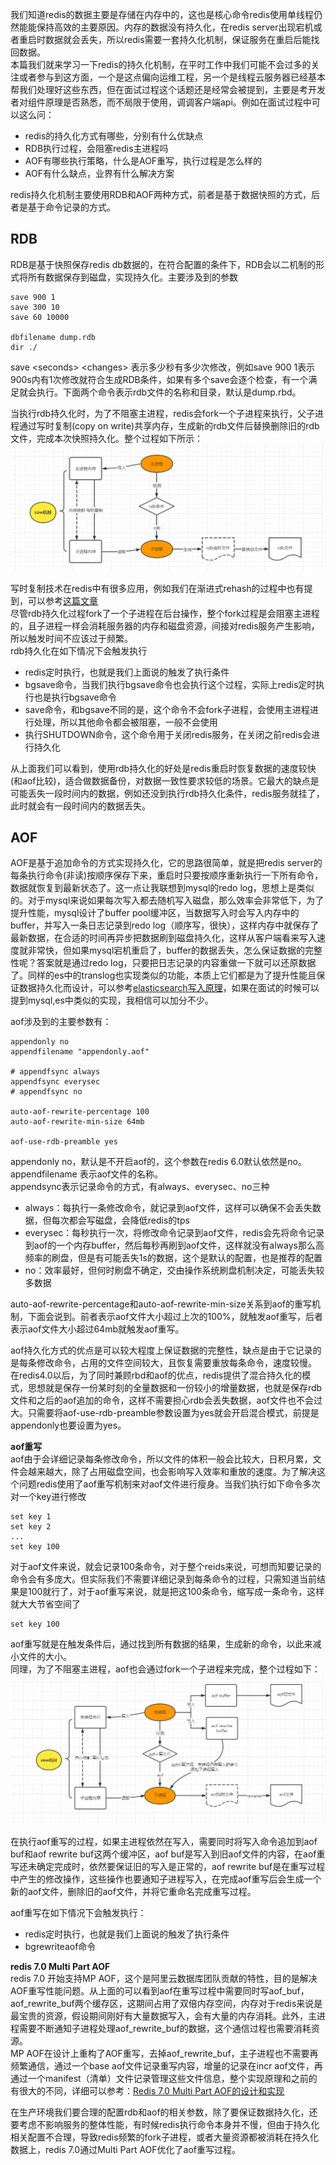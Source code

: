 我们知道redis的数据主要是存储在内存中的，这也是核心命令redis使用单线程仍然能能保持高效的主要原因。内存的数据没有持久化，在redis server出现宕机或者重启时数据就会丢失，所以redis需要一套持久化机制，保证服务在重启后能找回数据。   
本篇我们就来学习一下redis的持久化机制，在平时工作中我们可能不会过多的关注或者参与到这方面，一个是这点偏向运维工程，另一个是线程云服务器已经基本帮我们处理好这些东西，但在面试过程这个话题还是经常会被提到，主要是考开发者对组件原理是否熟悉，而不局限于使用，调调客户端api。例如在面试过程中可以这么问：   
- redis的持久化方式有哪些，分别有什么优缺点    
- RDB执行过程，会阻塞redis主进程吗      
- AOF有哪些执行策略，什么是AOF重写，执行过程是怎么样的    
- AOF有什么缺点，业界有什么解决方案    

redis持久化机制主要使用RDB和AOF两种方式，前者是基于数据快照的方式，后者是基于命令记录的方式。          

## RDB    
RDB是基于快照保存redis db数据的，在符合配置的条件下，RDB会以二机制的形式将所有数据保存到磁盘，实现持久化。主要涉及到的参数    
```
save 900 1
save 300 10
save 60 10000

dbfilename dump.rdb   
dir ./ 
```
save \<seconds> \<changes>  表示多少秒有多少次修改，例如save 900 1表示900s内有1次修改就符合生成RDB条件，如果有多个save会逐个检查，有一个满足就会执行。下面两个命令表示rdb文件的名称和目录，默认是dump.rbd。    

当执行rdb持久化时，为了不阻塞主进程，redis会fork一个子进程来执行，父子进程通过写时复制(copy on write)共享内存，生成新的rdb文件后替换删除旧的rdb文件，完成本次快照持久化。整个过程如下所示：   
![image](https://github.com/jmilktea/jtea/blob/master/redis/images/redis-rdb.png)    

写时复制技术在redis中有很多应用，例如我们在渐进式rehash的过程中也有提到，可以参考[这篇文章](https://github.com/jmilktea/jtea/blob/master/redis/hash.md)   
尽管rdb持久化过程fork了一个子进程在后台操作，整个fork过程是会阻塞主进程的，且子进程一样会消耗服务器的内存和磁盘资源，间接对redis服务产生影响，所以触发时间不应该过于频繁。   
rdb持久化在如下情况下会触发执行    
- redis定时执行，也就是我们上面说的触发了执行条件    
- bgsave命令，当我们执行bgsave命令也会执行这个过程，实际上redis定时执行也是执行bgsave命令   
- save命令，和bgsave不同的是，这个命令不会fork子进程，会使用主进程进行处理，所以其他命令都会被阻塞，一般不会使用   
- 执行SHUTDOWN命令，这个命令用于关闭redis服务，在关闭之前redis会进行持久化     

从上面我们可以看到，使用rdb持久化的好处是redis重启时恢复数据的速度较快(和aof比较)，适合做数据备份，对数据一致性要求较低的场景。它最大的缺点是可能丢失一段时间内的数据，例如还没到执行rdb持久化条件，redis服务就挂了，此时就会有一段时间内的数据丢失。

## AOF    
AOF是基于追加命令的方式实现持久化，它的思路很简单，就是把redis server的每条执行命令(非读)按顺序保存下来，重启时只要按顺序重新执行一下所有命令，数据就恢复到最新状态了。这一点让我联想到mysql的redo log，思想上是类似的。对于mysql来说如果每次写入都去随机写入磁盘，那么效率会非常低下，为了提升性能，mysql设计了buffer pool缓冲区，当数据写入时会写入内存中的buffer，并写入一条日志记录到redo log（顺序写，很快），这样内存中就保存了最新数据，在合适的时间再异步把数据刷到磁盘持久化，这样从客户端看来写入速度就非常快，但如果mysql宕机重启了，buffer的数据丢失，怎么保证数据的完整性呢？答案就是通过redo log，只要把日志记录的内容重做一下就可以还原数据了。同样的es中的translog也实现类似的功能，本质上它们都是为了提升性能且保证数据持久化而设计，可以参考[elasticsearch写入原理](https://github.com/jmilktea/jtea/blob/master/elasticsearch/elasticsearch%E5%86%99%E5%85%A5%E5%8E%9F%E7%90%86.md)，如果在面试的时候可以提到mysql,es中类似的实现，我相信可以加分不少。         

aof涉及到的主要参数有：   
```
appendonly no    
appendfilename "appendonly.aof"  

# appendfsync always
appendfsync everysec
# appendfsync no

auto-aof-rewrite-percentage 100
auto-aof-rewrite-min-size 64mb

aof-use-rdb-preamble yes
```
appendonly no，默认是不开启aof的，这个参数在redis 6.0默认依然是no。   
appendfilename 表示aof文件的名称。     
appendsync表示记录命令的方式，有always、everysec、no三种    
- always：每执行一条修改命令，就记录到aof文件，这样可以确保不会丢失数据，但每次都会写磁盘，会降低redis的tps   
- everysec：每秒执行一次，将修改命令记录到aof文件，redis会先将命令记录到aof的一个内存buffer，然后每秒再刷到aof文件，这样就没有always那么高频率的刷盘，但是有可能丢失1s的数据，这个是默认的配置，也是推荐的配置    
- no：效率最好，但何时刷盘不确定，交由操作系统刷盘机制决定，可能丢失较多数据    

auto-aof-rewrite-percentage和auto-aof-rewrite-min-size关系到aof的重写机制，下面会说到。前者表示aof文件大小超过上次的100%，就触发aof重写，后者表示aof文件大小超过64mb就触发aof重写。

aof持久化方式的优点是可以较大程度上保证数据的完整性，缺点是由于它记录的是每条修改命令，占用的文件空间较大，且恢复需要重放每条命令，速度较慢。   
在redis4.0以后，为了同时兼顾rbd和aof的优点，redis提供了混合持久化的模式，思想就是保存一份某时刻的全量数据和一份较小的增量数据，也就是保存rdb文件和之后的aof追加的命令，这样不需要担心rdb会丢失数据，aof文件也不会过大。只需要将aof-use-rdb-preamble参数设置为yes就会开启混合模式，前提是appendonly也要设置为yes。        

**aof重写**    
aof由于会详细记录每条修改命令，所以文件的体积一般会比较大，日积月累，文件会越来越大，除了占用磁盘空间，也会影响写入效率和重放的速度。为了解决这个问题redis使用了aof重写机制来对aof文件进行瘦身。当我们执行如下命令多次对一个key进行修改
```
set key 1
set key 2
...
set key 100
```
对于aof文件来说，就会记录100条命令，对于整个reids来说，可想而知要记录的命令会有多庞大。但实际我们不需要详细记录到每条命令的过程，只需知道当前结果是100就行了，对于aof重写来说，就是把这100条命令，缩写成一条命令，这样就大大节省空间了       
```
set key 100
```

aof重写就是在触发条件后，通过找到所有数据的结果，生成新的命令，以此来减小文件的大小。   
同理，为了不阻塞主进程，aof也会通过fork一个子进程来完成，整个过程如下：   
![image](https://github.com/jmilktea/jtea/blob/master/redis/images/redis-aof-rewrite.png)    

在执行aof重写的过程，如果主进程依然在写入，需要同时将写入命令追加到aof buf和aof rewrite buf这两个缓冲区，aof buf是写入到旧aof文件的内容，在aof重写还未确定完成时，依然要保证旧的写入是正常的，aof rewrite buf是在重写过程中产生的修改操作，这些操作也要通知子进程写入，在完成aof重写后会生成一个新的aof文件，删除旧的aof文件，并将它重命名完成重写过程。      

aof重写在如下情况下会触发执行：   
- redis定时执行，也就是我们上面说的触发了执行条件    
- bgrewriteaof命令    

**redis 7.0 Multi Part AOF**    
redis 7.0 开始支持MP AOF，这个是阿里云数据库团队贡献的特性，目的是解决AOF重写性能问题。从上面的可以看到aof在重写过程中需要同时写aof_buf，aof_rewrite_buf两个缓存区，这期间占用了双倍内存空间，内存对于redis来说是最宝贵的资源，假设期间刚好有大量数据写入，会有大量的内存消耗。此外，主进程需要不断通知子进程处理aof_rewrite_buf的数据，这个通信过程也需要消耗资源。    
MP AOF在设计上重构了AOF重写，去掉aof_rewrite_buf，主子进程也不需要再频繁通信，通过一个base aof文件记录重写内容，增量的记录在incr aof文件，再通过一个manifest（清单）文件记录管理这些文件信息，整个实现原理和之前的有很大的不同，详细可以参考：[Redis 7.0 Multi Part AOF的设计和实现](https://developer.aliyun.com/article/866957?share_token=938322a7-6ed9-4a81-95d0-5dd06a123929&tt_from=copy_link&utm_source=copy_link&utm_medium=toutiao_android&utm_campaign=client_share?=)    

在生产环境我们要合理的配置rdb和aof的相关参数，除了要保证数据持久化，还要考虑不影响服务的整体性能，有时候redis执行命令本身并不慢，但由于持久化相关配置不合理，导致redis频繁的fork子进程，或者大量资源都被消耗在持久化数据上，redis 7.0通过Multi Part AOF优化了aof重写过程。      















